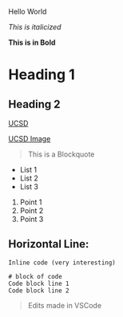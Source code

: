 Hello World

*This is italicized*

__This is in Bold__

Heading 1
==========

## Heading 2
[UCSD](https://ucsd.edu/)

[UCSD Image](https://collegevine.imgix.net/13ea25b5-3b27-412c-8be5-1f7e0bded961.jpg)

> This is a Blockquote

- List 1
- List 2
- List 3

1. Point 1
2. Point 2
3. Point 3

Horizontal Line:
--------------------

`Inline code (very interesting)`

```
# block of code
Code block line 1
Code block line 2
```

> Edits made in VSCode
